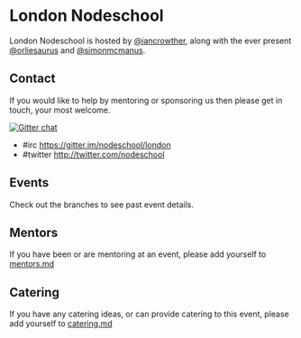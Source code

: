 # London Nodeschool

London Nodeschool is hosted by [@iancrowther](http://twitter.com/iancrowther), along with the ever present [@orliesaurus](http://twitter.com/orliesaurus) and [@simonmcmanus](http://twitter.com/simonmcmanus).

## Contact

If you would like to help by mentoring or sponsoring us then please get in touch, your most welcome.

[![Gitter chat](https://badges.gitter.im/nodeschool/london.png)](https://gitter.im/nodeschool/london)

- #irc https://gitter.im/nodeschool/london
- #twitter http://twitter.com/nodeschool

## Events

Check out the branches to see past event details.

## Mentors
If you have been or are mentoring at an event, please add yourself to [mentors.md]()

## Catering
If you have any catering ideas, or can provide catering to this event, please add yourself to [catering.md]()
